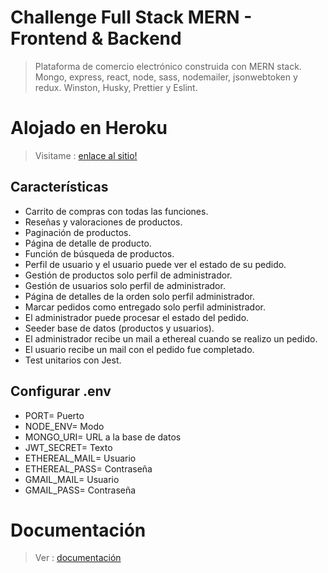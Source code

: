 # Challenge Full Stack MERN - Frontend & Backend

> Plataforma de comercio electrónico construida con MERN stack.\
> Mongo, express, react, node, sass, nodemailer, jsonwebtoken y redux.
> Winston, Husky, Prettier y Eslint.

# Alojado en Heroku

> Visitame : [enlace al sitio!](https://gungla-mern.herokuapp.com/)

## Características

- Carrito de compras con todas las funciones.
- Reseñas y valoraciones de productos.
- Paginación de productos.
- Página de detalle de producto.
- Función de búsqueda de productos.
- Perfil de usuario y el usuario puede ver el estado de su pedido.
- Gestión de productos solo perfil de administrador.
- Gestión de usuarios solo perfil de administrador.
- Página de detalles de la orden solo perfil administrador.
- Marcar pedidos como entregado solo perfil administrador.
- El administrador puede procesar el estado del pedido.
- Seeder base de datos (productos y usuarios).
- El administrador recibe un mail a ethereal cuando se realizo un pedido.
- El usuario recibe un mail con el pedido fue completado.
- Test unitarios con Jest.

## Configurar .env

- PORT= Puerto
- NODE_ENV= Modo
- MONGO_URI= URL a la base de datos
- JWT_SECRET= Texto
- ETHEREAL_MAIL= Usuario 
- ETHEREAL_PASS= Contraseña
- GMAIL_MAIL= Usuario
- GMAIL_PASS= Contraseña

# Documentación

> Ver : [documentación](https://gungla-mern.herokuapp.com/api/products)